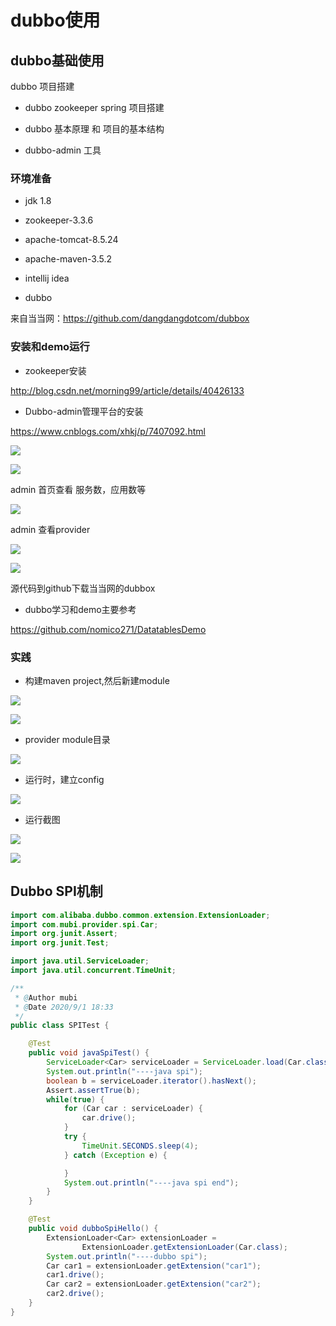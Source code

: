 # dubbo使用

## dubbo基础使用

dubbo 项目搭建

* dubbo zookeeper spring 项目搭建

* dubbo 基本原理 和 项目的基本结构

* dubbo-admin 工具

### 环境准备

* jdk 1.8

* zookeeper-3.3.6

* apache-tomcat-8.5.24

* apache-maven-3.5.2

* intellij idea

* dubbo 

来自当当网：https://github.com/dangdangdotcom/dubbox

### 安装和demo运行

* zookeeper安装

http://blog.csdn.net/morning99/article/details/40426133

* Dubbo-admin管理平台的安装

https://www.cnblogs.com/xhkj/p/7407092.html

![](./imgs/dubbo_02.png)

![](./imgs/dubbo_01.png)

admin 首页查看 服务数，应用数等

![](./imgs/dubbo_04.png)

admin 查看provider

![](./imgs/dubbo_05.png)

![](./imgs/dubbo_07.png)



源代码到github下载当当网的dubbox

* dubbo学习和demo主要参考

https://github.com/nomico271/DatatablesDemo


### 实践

* 构建maven project,然后新建module

![](./imgs/01.png)

![](./imgs/02.png)

* provider module目录

![](./imgs/06.png)

* 运行时，建立config

![](./imgs/03.png)

* 运行截图

![](./imgs/04.png)

![](./imgs/05.png)

## Dubbo SPI机制

```java
import com.alibaba.dubbo.common.extension.ExtensionLoader;
import com.mubi.provider.spi.Car;
import org.junit.Assert;
import org.junit.Test;

import java.util.ServiceLoader;
import java.util.concurrent.TimeUnit;

/**
 * @Author mubi
 * @Date 2020/9/1 18:33
 */
public class SPITest {

    @Test
    public void javaSpiTest() {
        ServiceLoader<Car> serviceLoader = ServiceLoader.load(Car.class);
        System.out.println("----java spi");
        boolean b = serviceLoader.iterator().hasNext();
        Assert.assertTrue(b);
        while(true) {
            for (Car car : serviceLoader) {
                car.drive();
            }
            try {
                TimeUnit.SECONDS.sleep(4);
            } catch (Exception e) {

            }
            System.out.println("----java spi end");
        }
    }

    @Test
    public void dubboSpiHello() {
        ExtensionLoader<Car> extensionLoader =
                ExtensionLoader.getExtensionLoader(Car.class);
        System.out.println("----dubbo spi");
        Car car1 = extensionLoader.getExtension("car1");
        car1.drive();
        Car car2 = extensionLoader.getExtension("car2");
        car2.drive();
    }
}
```
